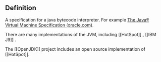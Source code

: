 ## Definition
A specification for a java bytecode interpreter. For example [The Java® Virtual Machine Specification (oracle.com)](https://docs.oracle.com/javase/specs/jvms/se7/html/).

There are many implementations of the JVM, including [[HotSpot]] , [[IBM J9]] .

The [[OpenJDK]] project includes an open source implementation of [[HotSpot]].
